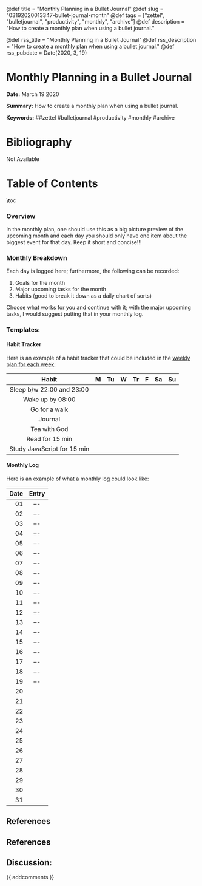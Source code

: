 @def title = "Monthly Planning in a Bullet Journal"
@def slug = "03192020013347-bullet-journal-month"
@def tags = ["zettel", "bulletjournal", "productivity", "monthly", "archive"]
@def description = "How to create a monthly plan when using a bullet journal."

@def rss_title = "Monthly Planning in a Bullet Journal"
@def rss_description = "How to create a monthly plan when using a bullet journal."
@def rss_pubdate = Date(2020, 3, 19)


Monthly Planning in a Bullet Journal
=========

**Date:** March 19 2020

**Summary:** How to create a monthly plan when using a bullet journal.

**Keywords:** ##zettel #bulletjournal #productivity #monthly  #archive

Bibliography
==========

Not Available

Table of Contents
=========

\toc

### Overview

In the monthly plan, one should use this as a big picture preview of the upcoming month and each day you should only have one item about the biggest event for that day. Keep it short and concise!!!

### Monthly Breakdown

Each day is logged here; furthermore, the following can be recorded:

1. Goals for the month
2. Major upcoming tasks for the month
3. Habits (good to break it down as a daily chart of sorts)

Choose what works for you and continue with it; with the major upcoming tasks, I would suggest putting that in your monthly log.

### Templates:

#### Habit Tracker

Here is an example of a habit tracker that could be included in the [weekly plan for each week](/03192020035337-bullet-journal-weekly.md):

|            Habit            |  M  | Tu  |  W  | Tr  |  F  | Sa  | Su  |
|:---------------------------:|:---:|:---:|:---:|:---:|:---:|:---:|:---:|
|  Sleep b/w 22:00 and 23:00  |     |     |     |     |     |     |     |
|      Wake up by 08:00       |     |     |     |     |     |     |     |
|        Go for a walk        |     |     |     |     |     |     |     |
|           Journal           |     |     |     |     |     |     |     |
|        Tea with God         |     |     |     |     |     |     |     |
|       Read for 15 min       |     |     |     |     |     |     |     |
| Study JavaScript for 15 min |     |     |     |     |     |     |     |

#### Monthly Log

Here is an example of what a monthly log could look like:

| Date | Entry |
| ----:|:-----:|
|   01 |  –-   |
|   02 |  –-   |
|   03 |  –-   |
|   04 |  –-   |
|   05 |  –-   |
|   06 |  –-   |
|   07 |  –-   |
|   08 |  –-   |
|   09 |  –-   |
|   10 |  –-   |
|   11 |  –-   |
|   12 |  –-   |
|   13 |  –-   |
|   14 |  –-   |
|   15 |  –-   |
|   16 |  –-   |
|   17 |  –-   |
|   18 |  –-   |
|   19 |  –-   |
|   20 |       |
|   21 |       |
|   22 |       |
|   23 |       |
|   24 |       |
|   25 |       |
|   26 |       |
|   27 |       |
|   28 |       |
|   29 |       |
|   30 |       |
|   31 |       |

## References

## References
## Discussion: 

{{ addcomments }}
